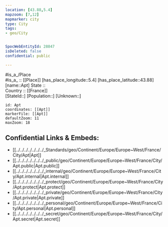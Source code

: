 ```yaml
---
location: [43.88,5.4] 
mapzoom: [7,12] 
mapmarker: city 
type: City
tags:
- geo/City


SpocWebEntityId: 28847
isDeleted: false
confidential: public

---
```

#is_a_/Place  
#is_a_ :: [[Place]] 
[has_place_longitude::5.4] 
[has_place_latitude::43.88] 
[name::Apt] 
State ::  
Country :: [[France]]  
[StateId::] 
[Population::] 
[Unknown::] 


```leaflet
id: Apt
coordinates: [[Apt]] 
markerFile: [[Apt]] 
defaultZoom: 11 
maxZoom: 18
```


## Confidential Links & Embeds: 
- [[../../../../../../../_Standards/geo/Continent/Europe/Europe~West/France/City/Apt|Apt]] 
- [[../../../../../../../_public/geo/Continent/Europe/Europe~West/France/City/Apt.public|Apt.public]] 
- [[../../../../../../../_internal/geo/Continent/Europe/Europe~West/France/City/Apt.internal|Apt.internal]] 
- [[../../../../../../../_protect/geo/Continent/Europe/Europe~West/France/City/Apt.protect|Apt.protect]] 
- [[../../../../../../../_private/geo/Continent/Europe/Europe~West/France/City/Apt.private|Apt.private]] 
- [[../../../../../../../_personal/geo/Continent/Europe/Europe~West/France/City/Apt.personal|Apt.personal]] 
- [[../../../../../../../_secret/geo/Continent/Europe/Europe~West/France/City/Apt.secret|Apt.secret]] 
